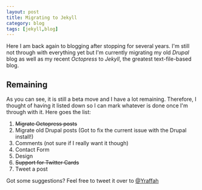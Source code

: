 ```yaml
---
layout: post
title: Migrating to Jekyll
category: blog
tags: [jekyll,blog]
---
```


Here I am back again to blogging after stopping for several years. I'm still not through with everything yet but I'm currently migrating my old *Drupal* blog as well as my recent *Octopress* to *Jekyll*, the greatest text-file-based blog.

## Remaining
As you can see, it is still a beta move and I have a lot remaining. Therefore, I thought of having it listed down so I can mark whatever is done once I'm through with it. Here goes the list:

1. <s>Migrate Octopress posts</s>
2. Migrate old Drupal posts (Got to fix the current issue with the Drupal install!)
3. Comments (not sure if I really want it though)
4. Contact Form
5. Design
6. <s>Support for Twitter Cards</s>
7. Tweet a post

Got some suggestions? Feel free to tweet it over to [@Yraffah](http://twitter.com/yraffah "Yousef Raffa")